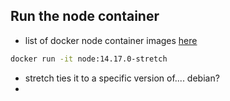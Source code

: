 ## Run the node container

- list of docker node container images [here](https://hub.docker.com/_/node)

```bash
docker run -it node:14.17.0-stretch
```

- stretch ties it to a specific version of.... debian?
-
